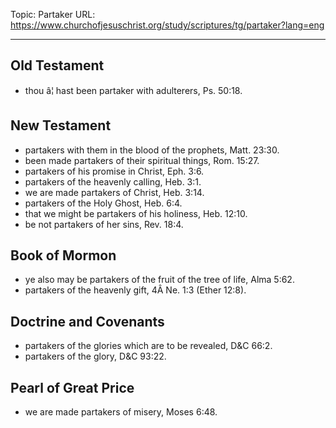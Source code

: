 Topic: Partaker
URL: https://www.churchofjesuschrist.org/study/scriptures/tg/partaker?lang=eng

---

## Old Testament

- thou â¦ hast been partaker with adulterers, Ps. 50:18.

## New Testament

- partakers with them in the blood of the prophets, Matt. 23:30.
- been made partakers of their spiritual things, Rom. 15:27.
- partakers of his promise in Christ, Eph. 3:6.
- partakers of the heavenly calling, Heb. 3:1.
- we are made partakers of Christ, Heb. 3:14.
- partakers of the Holy Ghost, Heb. 6:4.
- that we might be partakers of his holiness, Heb. 12:10.
- be not partakers of her sins, Rev. 18:4.

## Book of Mormon

- ye also may be partakers of the fruit of the tree of life, Alma 5:62.
- partakers of the heavenly gift, 4Â Ne. 1:3 (Ether 12:8).

## Doctrine and Covenants

- partakers of the glories which are to be revealed, D&C 66:2.
- partakers of the glory, D&C 93:22.

## Pearl of Great Price

- we are made partakers of misery, Moses 6:48.

